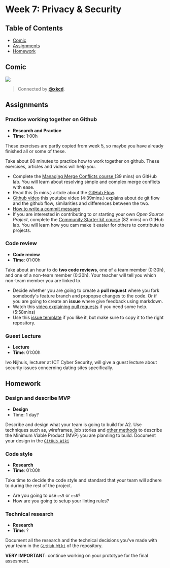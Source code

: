 <!--lint disable no-html-->

# Week 7: Privacy & Security

## Table of Contents

*   [Comic](#comic)
*   [Assignments](#assignments)
*   [Homework](#homework)

## Comic

[![][comic-cover]][comic-link]

> Connected by [**@xkcd**][comic-author].

## Assignments

### Practice working together on Github

*   **Research and Practice**
*   **Time**: 1:00h

These exercises are partly copied from week 5, so maybe you have already finished all or some of these.

Take about 60 minutes to practice how to work together on github. These exercises, articles and videos will help you.

* Complete the [Managing Merge Conflicts course ](https://lab.github.com/githubtraining/managing-merge-conflicts) (39 mins) on GitHub lab. You will learn about resolving simple and complex merge conflicts with ease.
* Read this (5 mins.) article about the [GitHub Flow](https://guides.github.com/introduction/flow/).
* [Github video](https://www.youtube.com/watch?v=w2r0oLFtXAw&t=143s) this youtube video (4:39mins.) explains about de git flow and the github flow, similarities and differences between the two.
* [How to write a commit message](https://chris.beams.io/posts/git-commit/)
* If you are interested in contributing to or starting your own *Open Source Project*, complete the [Community Starter kit course](https://lab.github.com/githubtraining/community-starter-kit) (82 mins) on GitHub lab. You will learn how you cam make it easier for others to contribute to projects.

### Code review

*   **Code review**
*   **Time**: 01:00h

Take about an hour to do **two code reviews**, one of a team member (0:30h), and one of a non-team member (0:30h). Your teacher will tell you which non-team member you are linked to.
* Decide whether you are going to create a **pull request** where you fork somebody's feature branch and propopse changes to the code. Or if you are going to create  an **issue** where give feedback using markdown.
* Watch this [video explaining pull requests](https://www.youtube.com/watch?v=FQsBmnZvBdc) if you need some help. (5:58mins)
* Use this [issue template][issue-template-wk-7] if you like it, but make sure to copy it to the right repository.

### Guest Lecture
*   **Lecture**
*   **Time**: 01:00h

Ivo Nijhuis, lecturer at ICT Cyber Security, will give a guest lecture about security issues concerning dating sites specifically.

## Homework

### Design and describe MVP
* **Design**
* Time: 1 day?

Describe and design what your team is going to build for A2. Use techniques such as, wireframes, job stories and [other methods](https://cmdmethods.nl) to describe the Minimum Viable Product (MVP) you are planning to build. Document your design in the [`GitHub Wiki`](https://guides.github.com/features/wikis/#creating-your-wiki)


### Code style
*   **Research**
*   **Time**: 01:00h

Take time to decide the code style and standard that your team will adhere to during the rest of the project.

* Are you going to use `es5` or `es6`?
* How are you going to setup your linting rules?

### Technical research
* **Research**
* **Time**: ?

Document all the research and the technical decisions you've made with your team in the [`GitHub Wiki`](https://guides.github.com/features/wikis/#creating-your-wiki) of the repository.

**VERY IMPORTANT**: continue working on your prototype for the final assesment.


[bugs]: readme.md#bugs

[comic-cover]: https://imgs.xkcd.com/comics/connected.png

[comic-link]: https://xkcd.com/807/

[comic-author]: https://xkcd.com

[issue-template-wk-7]: https://raw.githubusercontent.com/cmda-bt/pt-course-19-20/master/assets/7_code_review.md


[refresh]: readme.md#resources-to-refresh-your-memory

[slides-lab]: https://docs.google.com/presentation/d/1FQrPU-T4j4xChCuUekXQPxs0DPYw-TRRTbV7IPJ9Tbk/edit?usp=sharing

[moodle-be]: https://moodle.cmd.hva.nl/course/view.php?id=431

